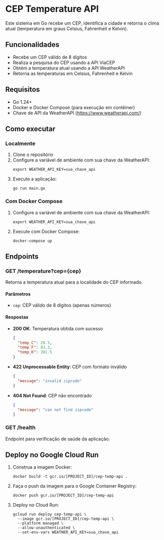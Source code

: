 # CEP Temperature API

Este sistema em Go recebe um CEP, identifica a cidade e retorna o clima atual (temperatura em graus Celsius, Fahrenheit e Kelvin).

## Funcionalidades

- Recebe um CEP válido de 8 dígitos
- Realiza a pesquisa do CEP usando a API ViaCEP
- Obtém a temperatura atual usando a API WeatherAPI
- Retorna as temperaturas em Celsius, Fahrenheit e Kelvin

## Requisitos

- Go 1.24+
- Docker e Docker Compose (para execução em contêiner)
- Chave de API da WeatherAPI (https://www.weatherapi.com/)

## Como executar

### Localmente

1. Clone o repositório
2. Configure a variável de ambiente com sua chave da WeatherAPI:
   ```
   export WEATHER_API_KEY=sua_chave_api
   ```
3. Execute a aplicação:
   ```
   go run main.go
   ```

### Com Docker Compose

1. Configure a variável de ambiente com sua chave da WeatherAPI:
   ```
   export WEATHER_API_KEY=sua_chave_api
   ```
2. Execute com Docker Compose:
   ```
   docker-compose up
   ```

## Endpoints

### GET /temperature?cep={cep}

Retorna a temperatura atual para a localidade do CEP informado.

#### Parâmetros

- `cep`: CEP válido de 8 dígitos (apenas números)

#### Respostas

- **200 OK**: Temperatura obtida com sucesso
  ```json
  {
    "temp_C": 28.5,
    "temp_F": 83.3,
    "temp_K": 301.5
  }
  ```

- **422 Unprocessable Entity**: CEP com formato inválido
  ```json
  {
    "message": "invalid zipcode"
  }
  ```

- **404 Not Found**: CEP não encontrado
  ```json
  {
    "message": "can not find zipcode"
  }
  ```

### GET /health

Endpoint para verificação de saúde da aplicação.

## Deploy no Google Cloud Run

1. Construa a imagem Docker:
   ```
   docker build -t gcr.io/[PROJECT_ID]/cep-temp-api .
   ```

2. Faça o push da imagem para o Google Container Registry:
   ```
   docker push gcr.io/[PROJECT_ID]/cep-temp-api
   ```

3. Deploy no Cloud Run:
   ```
   gcloud run deploy cep-temp-api \
     --image gcr.io/[PROJECT_ID]/cep-temp-api \
     --platform managed \
     --allow-unauthenticated \
     --set-env-vars WEATHER_API_KEY=sua_chave_api
   ```
